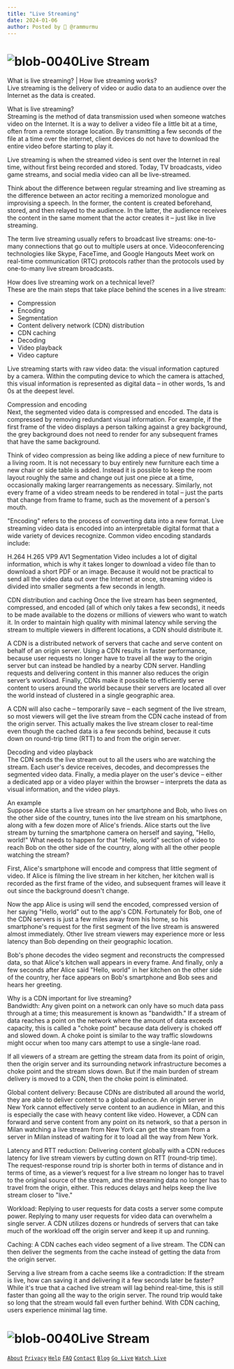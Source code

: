```yaml
---
title: "Live Streaming"
date: 2024-01-06
author: Posted by 🙋 @rammurmu
---
```


# ![blob-0040](https://user-images.githubusercontent.com/61916324/132724592-e5bef25e-36d9-4da8-bbc6-84a24183c8e2.png)Live Stream

What is live streaming? | How live streaming works?<br>
Live streaming is the delivery of video or audio data to an audience over the Internet as the data is created.

What is live streaming?<br>
Streaming is the method of data transmission used when someone watches video on the Internet. It is a way to deliver a video file a little bit at a time, often from a remote storage location. By transmitting a few seconds of the file at a time over the internet, client devices do not have to download the entire video before starting to play it.


Live streaming is when the streamed video is sent over the Internet in real time, without first being recorded and stored. Today, TV broadcasts, video game streams, and social media video can all be live-streamed.


Think about the difference between regular streaming and live streaming as the difference between an actor reciting a memorized monologue and improvising a speech. In the former, the content is created beforehand, stored, and then relayed to the audience. In the latter, the audience receives the content in the same moment that the actor creates it – just like in live streaming.


The term live streaming usually refers to broadcast live streams: one-to-many connections that go out to multiple users at once. Videoconferencing technologies like Skype, FaceTime, and Google Hangouts Meet work on real-time communication (RTC) protocols rather than the protocols used by one-to-many live stream broadcasts.


How does live streaming work on a technical level?<br>
These are the main steps that take place behind the scenes in a live stream:


- Compression
- Encoding
- Segmentation
- Content delivery network (CDN) distribution
- CDN caching
- Decoding
- Video playback
- Video capture

Live streaming starts with raw video data: the visual information captured by a camera. Within the computing device to which the camera is attached, this visual information is represented as digital data – in other words, 1s and 0s at the deepest level.


Compression and encoding<br>
Next, the segmented video data is compressed and encoded. The data is compressed by removing redundant visual information. For example, if the first frame of the video displays a person talking against a grey background, the grey background does not need to render for any subsequent frames that have the same background.


Think of video compression as being like adding a piece of new furniture to a living room. It is not necessary to buy entirely new furniture each time a new chair or side table is added. Instead it is possible to keep the room layout roughly the same and change out just one piece at a time, occasionally making larger rearrangements as necessary. Similarly, not every frame of a video stream needs to be rendered in total – just the parts that change from frame to frame, such as the movement of a person's mouth.


"Encoding" refers to the process of converting data into a new format. Live streaming video data is encoded into an interpretable digital format that a wide variety of devices recognize. Common video encoding standards include:


H.264
H.265
VP9
AV1
Segmentation
Video includes a lot of digital information, which is why it takes longer to download a video file than to download a short PDF or an image. Because it would not be practical to send all the video data out over the Internet at once, streaming video is divided into smaller segments a few seconds in length.


CDN distribution and caching
Once the live stream has been segmented, compressed, and encoded (all of which only takes a few seconds), it needs to be made available to the dozens or millions of viewers who want to watch it. In order to maintain high quality with minimal latency while serving the stream to multiple viewers in different locations, a CDN should distribute it.


A CDN is a distributed network of servers that cache and serve content on behalf of an origin server. Using a CDN results in faster performance, because user requests no longer have to travel all the way to the origin server but can instead be handled by a nearby CDN server. Handling requests and delivering content in this manner also reduces the origin server’s workload. Finally, CDNs make it possible to efficiently serve content to users around the world because their servers are located all over the world instead of clustered in a single geographic area.


A CDN will also cache – temporarily save – each segment of the live stream, so most viewers will get the live stream from the CDN cache instead of from the origin server. This actually makes the live stream closer to real-time even though the cached data is a few seconds behind, because it cuts down on round-trip time (RTT) to and from the origin server.


Decoding and video playback<br>
The CDN sends the live stream out to all the users who are watching the stream. Each user's device receives, decodes, and decompresses the segmented video data. Finally, a media player on the user's device – either a dedicated app or a video player within the browser – interprets the data as visual information, and the video plays.


An example<br>
Suppose Alice starts a live stream on her smartphone and Bob, who lives on the other side of the country, tunes into the live stream on his smartphone, along with a few dozen more of Alice's friends. Alice starts out the live stream by turning the smartphone camera on herself and saying, "Hello, world!" What needs to happen for that "Hello, world" section of video to reach Bob on the other side of the country, along with all the other people watching the stream?


First, Alice's smartphone will encode and compress that little segment of video. If Alice is filming the live stream in her kitchen, her kitchen wall is recorded as the first frame of the video, and subsequent frames will leave it out since the background doesn't change.


Now the app Alice is using will send the encoded, compressed version of her saying "Hello, world" out to the app's CDN. Fortunately for Bob, one of the CDN servers is just a few miles away from his home, so his smartphone's request for the first segment of the live stream is answered almost immediately. Other live stream viewers may experience more or less latency than Bob depending on their geographic location.


Bob's phone decodes the video segment and reconstructs the compressed data, so that Alice's kitchen wall appears in every frame. And finally, only a few seconds after Alice said "Hello, world" in her kitchen on the other side of the country, her face appears on Bob's smartphone and Bob sees and hears her greeting.


Why is a CDN important for live streaming?<br>
Bandwidth: Any given point on a network can only have so much data pass through at a time; this measurement is known as "bandwidth." If a stream of data reaches a point on the network where the amount of data exceeds capacity, this is called a "choke point" because data delivery is choked off and slowed down. A choke point is similar to the way traffic slowdowns might occur when too many cars attempt to use a single-lane road.


If all viewers of a stream are getting the stream data from its point of origin, then the origin server and its surrounding network infrastructure becomes a choke point and the stream slows down. But if the main burden of stream delivery is moved to a CDN, then the choke point is eliminated.


Global content delivery: Because CDNs are distributed all around the world, they are able to deliver content to a global audience. An origin server in New York cannot effectively serve content to an audience in Milan, and this is especially the case with heavy content like video. However, a CDN can forward and serve content from any point on its network, so that a person in Milan watching a live stream from New York can get the stream from a server in Milan instead of waiting for it to load all the way from New York.


Latency and RTT reduction: Delivering content globally with a CDN reduces latency for live stream viewers by cutting down on RTT (round-trip time). The request-response round trip is shorter both in terms of distance and in terms of time, as a viewer’s request for a live stream no longer has to travel to the original source of the stream, and the streaming data no longer has to travel from the origin, either. This reduces delays and helps keep the live stream closer to "live."


Workload: Replying to user requests for data costs a server some compute power. Replying to many user requests for video data can overwhelm a single server. A CDN utilizes dozens or hundreds of servers that can take much of the workload off the origin server and keep it up and running.


Caching: A CDN caches each video segment of a live stream. The CDN can then deliver the segments from the cache instead of getting the data from the origin server.


Serving a live stream from a cache seems like a contradiction: If the stream is live, how can saving it and delivering it a few seconds later be faster? While it's true that a cached live stream will lag behind real-time, this is still faster than going all the way to the origin server. The round trip would take so long that the stream would fall even further behind. With CDN caching, users experience minimal lag time.





















# ![blob-0040](https://user-images.githubusercontent.com/61916324/132724592-e5bef25e-36d9-4da8-bbc6-84a24183c8e2.png)Live Stream 
[``About``](https://) [``Privacy``](https://) [``Help``](https://) [``FAQ``](https://) [``Contact``](https://) [``Blog``](https://) [``Go Live``](https://) [``Watch Live``](https://)
